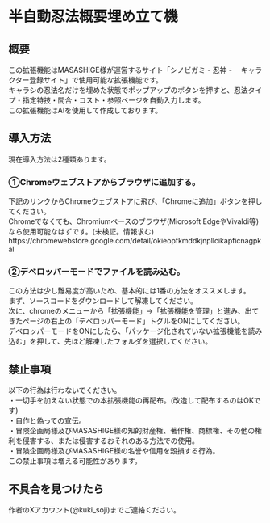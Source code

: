 <h1>半自動忍法概要埋め立て機</h1>
<h2>概要</h2>
この拡張機能はMASASHIGE様が運営するサイト「シノビガミ - 忍神 - 　キャラクター登録サイト」で使用可能な拡張機能です。</br>
キャラシの忍法名だけを埋めた状態でポップアップのボタンを押すと、忍法タイプ・指定特技・間合・コスト・参照ページを自動入力します。</br>
この拡張機能はAIを使用して作成しております。</br>

<h2>導入方法</h2>
現在導入方法は2種類あります。</br>
<h3>①Chromeウェブストアからブラウザに追加する。</h3>
下記のリンクからChromeウェブストアに飛び、「Chromeに追加」ボタンを押してください。</br>
Chromeでなくても、Chromiumベースのブラウザ(Microsoft EdgeやVivaldi等)なら使用可能なはずです。(未検証。情報求む)</br>
https://chromewebstore.google.com/detail/okieopfkmddkjnpllcikapficnagpkal</br>

<h3>②デベロッパーモードでファイルを読み込む。</h3>
この方法は少し難易度が高いため、基本的には1番の方法をオススメします。</br>
まず、ソースコードをダウンロードして解凍してください。</br>
次に、chromeのメニューから「拡張機能」→「拡張機能を管理」と進み、出てきたページの右上の「デベロッパーモード」トグルをONにしてください。</br>
デベロッパーモードをONにしたら、「パッケージ化されていない拡張機能を読み込む」を押して、先ほど解凍したフォルダを選択してください。</br>

<h2>禁止事項</h2>
以下の行為は行わないでください。</br>
・一切手を加えない状態での本拡張機能の再配布。(改造して配布するのはOKです)</br>
・自作と偽っての宣伝。</br>
・冒険企画局様及びMASASHIGE様の知的財産権、著作権、商標権、その他の権利を侵害する、または侵害するおそれのある方法での使用。</br>
・冒険企画局様及びMASASHIGE様の名誉や信用を毀損する行為。</br>
この禁止事項は増える可能性があります。</br>

<h2>不具合を見つけたら</h2>
作者のXアカウント(@kuki_soji)までご連絡ください。</br>
